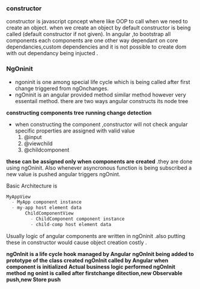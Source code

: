 ### constructor
constructor is javascript cpncept where like OOP to call when we need to create an object.
when we create an object by default constructor is being called (default constructor if not given).
In angular ,to bootstrap all components each components are one other way dependant on core dependancies,custom dependencies and it is not possible to create dom with out dependancy being injucted .

### NgOninit
* ngoninit is one among special life cycle which is being called after first change         triggered from ngOnchanges.
* ngOninit is an angular provided method similar method however very essentail method.
    there are two ways angular constructs its node tree

**constructing components tree**
**running change detection**

*  when constructing the component ,constructor will not check angular specific              properties are assigned with valid value
    1.  @input
    2.  @viewchild
    3.  @childcomponent 

**these can be assigned only when components are created** .they are done using ngOninit.
Also whenever asyncronous function is being subscribed a new value is pushed angular triggers ngOnint.

Basic Architecture is 

```javascript
MyAppView
  - MyApp component instance
  - my-app host element data
       ChildComponentView
         - ChildComponent component instance
         - child-comp host element data
```
Usually logic of angular components are written in ngOninit .also putting these in constructor would cause object creation costly .

**ngOnInit is a life cycle hook managed by Angular**
**ngOnInit being added to prototype of the class created**
**ngOnInit called by Angular when component is initialized**
**Actual business logic performed ngOnInit method**
**ng onint is called after firstchange ditection,new Observable push,new Store push**

